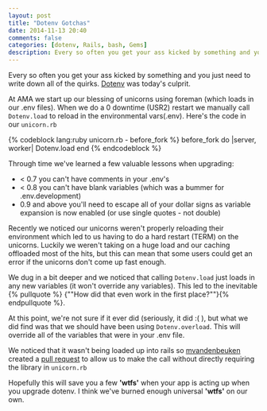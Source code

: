 ```yaml
---
layout: post
title: "Dotenv Gotchas"
date: 2014-11-13 20:40
comments: false
categories: [dotenv, Rails, bash, Gems]
description: Every so often you get your ass kicked by something and you just need to write down all of the quirks.
---
```


Every so often you get your ass kicked by something and you just need to write down all of the quirks. [Dotenv](https://github.com/bkeepers/dotenv)
 was today's culprit.

At AMA we start up our blessing of unicorns using foreman (which loads in our .env files). When we do a 0 downtime (USR2) restart we
manually call ```Dotenv.load``` to reload in the environmental vars(.env). Here's the code in our ```unicorn.rb```

{% codeblock lang:ruby unicorn.rb - before_fork %}
before_fork do |server, worker|
  Dotenv.load
end
{% endcodeblock %}

Through time we've learned a few valuable lessons when upgrading:

- < 0.7 you can't have comments in your .env's
- < 0.8 you can't have blank variables (which was a bummer for .env.development)
- 0.9 and above you'll need to escape all of your dollar signs as variable expansion is now enabled (or use single quotes - not double)

Recently we noticed our unicorns weren't properly reloading their environment which led to us having to do a hard
 restart (TERM) on the unicorns. Luckily we weren't taking on a huge load and our caching offloaded most of the hits,
 but this can mean that some users could get an error if the unicorns don't come up fast enough.

We dug in a bit deeper and we noticed that calling ```Dotenv.load``` just loads in any new variables (it won't override any variables).
 This led to the inevitable {% pullquote %} {""How did that even work in the first place?""}{% endpullquote %}.

At this point, we're not sure if it ever did (seriously, it did :( ), but
 what we did find was that we should have been using ```Dotenv.overload```. This will override all of the variables that were
 in your .env file.

We noticed that it wasn't being loaded up into rails so [mvandenbeuken](https://github.com/mvandenbeuken) created a [pull request](https://github.com/bkeepers/dotenv/pull/149/files)
 to allow us to make the call without directly requiring the library in ```unicorn.rb```

Hopefully this will save you a few **'wtfs'** when your app is acting up when you upgrade dotenv. I think we've burned enough
 universal **'wtfs'** on our own.

